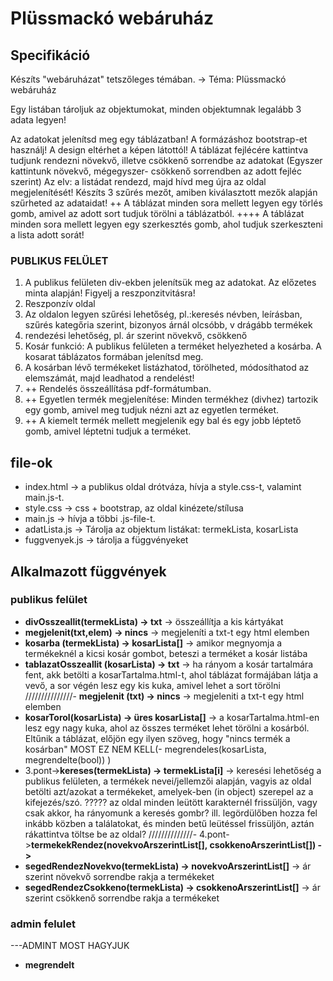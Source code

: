 # Plüssmackó webáruház

## Specifikáció

Készíts "webáruházat" tetszőleges témában. -> Téma: Plüssmackó webáruház

Egy listában tároljuk az objektumokat, minden objektumnak legalább 3 adata legyen!

Az adatokat jelenítsd meg egy táblázatban!
A formázáshoz bootstrap-et használj! A design eltérhet a képen látottól!
A táblázat fejlécére kattintva tudjunk rendezni növekvő, illetve csökkenő sorrendbe az adatokat (Egyszer kattintunk növekvő, mégegyszer- csökkenő sorrendben az adott fejléc szerint) Az elv: a listádat rendezd, majd hívd meg újra az oldal megjelenítését!
Készíts 3 szűrés mezőt, amiben kiválasztott mezők alapján szűrheted az adataidat!
++ A táblázat minden sora mellett legyen egy törlés gomb, amivel az adott sort tudjuk törölni a táblázatból. 
++++ A táblázat minden sora mellett legyen egy szerkesztés gomb, ahol tudjuk szerkeszteni a lista adott sorát!

### PUBLIKUS FELÜLET

1. A publikus felületen div-ekben jelenítsük meg az adatokat. Az előzetes minta alapján! Figyelj a reszponzitvitásra!
2. Reszponzív oldal
3. Az oldalon legyen szűrési lehetőség, pl.:keresés névben, leírásban, szűrés kategőria szerint, bizonyos árnál olcsóbb, v drágább termékek
4. rendezési lehetőség, pl. ár szerint növekvő, csökkenő
5. Kosár funkció:  A publikus felületen a terméket helyezheted a kosárba. A kosarat táblázatos formában jelenítsd meg.
6. A kosárban lévő termékeket listázhatod, törölheted, módosíthatod az elemszámát, majd leadhatod a rendelést!
7. ++ Rendelés összeállítása pdf-formátumban.
8. ++ Egyetlen termék megjelenítése: Minden termékhez (divhez) tartozik egy gomb, amivel meg tudjuk nézni azt az egyetlen terméket.
9. ++ A kiemelt termék mellett megjelenik egy bal és egy jobb léptető gomb, amivel léptetni tudjuk a terméket.

## file-ok
- index.html -> a publikus oldal drótváza, hívja a style.css-t, valamint main.js-t.
- style.css -> css + bootstrap, az oldal kinézete/stílusa
- main.js -> hívja a többi .js-file-t.
- adatLista.js -> Tárolja az objektum listákat: termekLista, kosarLista
- fuggvenyek.js -> tárolja a függvényeket


## Alkalmazott függvények
### publikus felület
- **divOsszeallit(termekLista) -> txt** -> összeállítja a kis kártyákat
- **megjelenit(txt,elem) -> nincs** -> megjeleníti a txt-t egy html elemben
- **kosarba (termekLista) -> kosarLista[]** -> amikor megnyomja a termékeknél a kicsi kosár gombot, beteszi a terméket a kosár listába
- **tablazatOsszeallit (kosarLista) -> txt** -> ha rányom a kosár tartalmára fent, akk betölti a kosarTartalma.html-t, ahol táblázat formájában látja a vevő, a sor végén lesz egy kis kuka, amivel lehet a sort törölni
///////////////- **megjelenit (txt) -> nincs** -> megjeleniti a txt-t egy html elemben
- **kosarTorol(kosarLista) -> üres kosarLista[]** -> a kosarTartalma.html-en lesz egy nagy kuka, ahol az összes terméket lehet törölni a kosárból. Eltűnik a táblázat, előjön egy ilyen szöveg, hogy "nincs termék a kosárban"
MOST EZ NEM KELL(- megrendeles(kosarLista, megrendelte(bool)) )
- 3.pont->**kereses(termekLista) -> termekLista[i]** -> keresési lehetőség a publikus felületen, a termékek nevei/jellemzői alapján, vagyis az oldal betölti azt/azokat a termékeket, amelyek-ben (in object) szerepel az a kifejezés/szó.
    ????? az oldal minden leütött karakternél frissüljön, vagy csak akkor, ha rányomunk a keresés gombr? ill. legördülőben hozza fel inkább közben a találatokat, és minden betű leütéssel frissüljön, aztán rákattintva töltse be az oldal?
//////////////- 4.pont->**termekekRendez(novekvoArszerintList[], csokkenoArszerintList[]) ->**
- **segedRendezNovekvo(termekLista) -> novekvoArszerintList[]** -> ár szerint növekvő sorrendbe rakja a termékeket
- **segedRendezCsokkeno(termekLista) -> csokkenoArszerintList[]** -> ár szerint csökkenő sorrendbe rakja a termékeket

### admin felulet
---ADMINT MOST HAGYJUK
- **megrendelt**